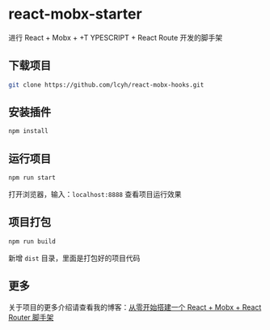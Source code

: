 # react-mobx-starter

进行 React + Mobx + +T YPESCRIPT + React Route 开发的脚手架

## 下载项目

```bash
git clone https://github.com/lcyh/react-mobx-hooks.git
```

## 安装插件

```bash
npm install
```

## 运行项目

```bash
npm run start
```

打开浏览器，输入：`localhost:8888` 查看项目运行效果

## 项目打包

```bash
npm run build
```

新增 `dist` 目录，里面是打包好的项目代码

## 更多

关于项目的更多介绍请查看我的博客：[从零开始搭建一个 React + Mobx + React Router 脚手架](https://juejin.im/post/5caee4266fb9a0688144ec68)
